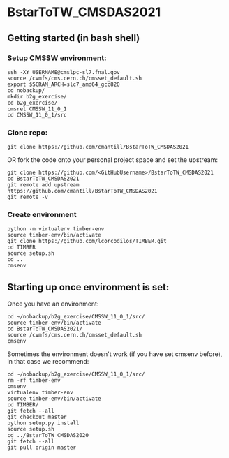 # BstarToTW_CMSDAS2021

## Getting started (in bash shell)

### Setup CMSSW environment:
```
ssh -XY USERNAME@cmslpc-sl7.fnal.gov
source /cvmfs/cms.cern.ch/cmsset_default.sh 
export $SCRAM_ARCH=slc7_amd64_gcc820 
cd nobackup/
mkdir b2g_exercise/
cd b2g_exercise/
cmsrel CMSSW_11_0_1
cd CMSSW_11_0_1/src
```

### Clone repo:
```
git clone https://github.com/cmantill/BstarToTW_CMSDAS2021
```
OR fork the code onto your personal project space and set the upstream:
```
git clone https://github.com/<GitHubUsername>/BstarToTW_CMSDAS2021
cd BstarToTW_CMSDAS2021
git remote add upstream https://github.com/cmantill/BstarToTW_CMSDAS2021
git remote -v
```

### Create environment
```
python -m virtualenv timber-env
source timber-env/bin/activate
git clone https://github.com/lcorcodilos/TIMBER.git
cd TIMBER
source setup.sh
cd ..
cmsenv
```

## Starting up once environment is set:

Once you have an environment:
```
cd ~/nobackup/b2g_exercise/CMSSW_11_0_1/src/
source timber-env/bin/activate
cd BstarToTW_CMSDAS2021/
source /cvmfs/cms.cern.ch/cmsset_default.sh 
cmsenv
```

Sometimes the environment doesn't work (if you have set cmsenv before), in that case we recommend:
```
cd ~/nobackup/b2g_exercise/CMSSW_11_0_1/src/
rm -rf timber-env
cmsenv
virtualenv timber-env
source timber-env/bin/activate
cd TIMBER/
git fetch --all
git checkout master
python setup.py install
source setup.sh
cd ../BstarToTW_CMSDAS2020
git fetch --all
git pull origin master
```